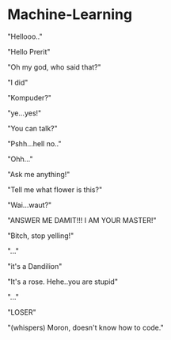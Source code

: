 # Machine-Learning

"Hellooo.."

"Hello Prerit"

"Oh my god, who said that?"

"I did"

"Kompuder?"

"ye...yes!"

"You can talk?"

"Pshh...hell no.."

"Ohh..."

"Ask me anything!"

"Tell me what flower is this?"

"Wai...waut?"

"ANSWER ME DAMIT!!! I AM YOUR MASTER!"

"Bitch, stop yelling!"

"..."

"it's a Dandilion"

"It's a rose. Hehe..you are stupid"

"..."

"LOSER"

"(whispers) Moron, doesn't know how to code."
